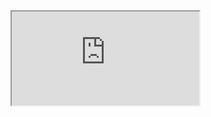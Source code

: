 <iframe src="https://crm.eblasoft.com.tr/?entryPoint=changeLog&exId=63495a03a3a8bfd09" allowfullscreen></iframe>